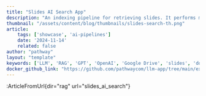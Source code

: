 ```yaml
---
title: "Slides AI Search App"
description: "An indexing pipeline for retrieving slides. It performs multi-modal of PowerPoint and PDF and maintains live index of your slides."
thumbnail: "/assets/content/blog/thumbnails/slides-search-th.png"
article:
    tags: ['showcase', 'ai-pipelines']
    date: '2024-11-14'
    related: false
author: "pathway"
layout: "template"
keywords: ['LLM', 'RAG', 'GPT', 'OpenAI', 'Google Drive', 'slides', 'docker', 'yaml', 'multimodal', 'VLM', 'image-to-text']
docker_github_link: "https://github.com/pathwaycom/llm-app/tree/main/examples/pipelines/slides_ai_search"
---
```


:ArticleFromUrl{dir="rag" url="slides_ai_search"}
